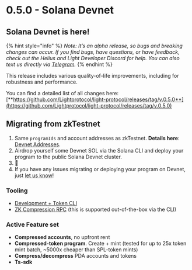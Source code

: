 # 0.5.0 - Solana Devnet

## Solana Devnet is here! <a href="#zk-testnet-is-here" id="zk-testnet-is-here"></a>

{% hint style="info" %}
_Note: It’s an alpha release, so bugs and breaking changes can occur. If you find bugs, have questions, or have feedback, check out the Helius and Light Developer Discord for help. You can also text us directly via_ [_Telegram_](https://t.me/swen\_light)_._
{% endhint %}

This release includes various quality-of-life improvements, including for robustness and performance.

You can find a detailed list of all changes here: [**https://github.com/Lightprotocol/light-protocol/releases/tag/v.0.5.0**](https://github.com/Lightprotocol/light-protocol/releases/tag/v.0.5.0)

## Migrating from zkTestnet

1. Same `programIds`  and account addresses as zkTestnet. **Details here**: [Devnet Addresses](../developers/devnet-addresses.md).
2. Airdrop yourself some Devnet SOL via the Solana CLI and deploy your program to the public Solana Devnet cluster.
3. :tada:
4. If you have any issues migrating or deploying your program on Devnet, just [let us know](https://t.me/swen\_light)!

### Tooling <a href="#tooling" id="tooling"></a>

* [Development + Token CLI](https://github.com/Lightprotocol/light-protocol/tree/main/cli)
* [ZK Compression RPC](https://github.com/helius-labs/photon) (this is supported out-of-the-box via the CLI)

### Active Feature set <a href="#active-feature-set" id="active-feature-set"></a>

* **Compressed accounts**, no upfront rent
* **Compressed-token program**. Create + mint (tested for up to 25x token mint batch, \~5000x cheaper than SPL-token mints)
* **Compress/decompress** PDA accounts and tokens
* **Ts-sdk**
